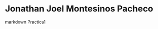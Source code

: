 # Jonathan Joel Montesinos Pacheco

[markdown](https://github.com/Jhonny8909/Practica1-lenguajes-interpretativos/blob/master/markdown.md)
[Practica1](https://github.com/Jhonny8909/Practica1-lenguajes-interpretativos/blob/master/Practica1.md)
